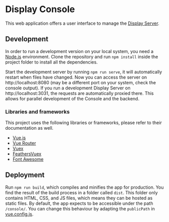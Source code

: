 # Display Console

This web application offers a user interface to manage the [Display Server](../server).

## Development
In order to run a development version on your local system, you need a [Node.js](https://nodejs.org/) environment.
Clone the repository and run `npm install` inside the project folder to install all the dependencies.

Start the development server by running `npm run serve`, it will automatically restart when files have changed.
Now you can access the server on http://localhost:8080 (may be a different port on your system, check the console output).
If you run a development Display Server on http://localhost:3031, the requests are automatically proxied there.
This allows for parallel development of the Console and the backend.

### Libraries and frameworks
This project uses the following libraries or frameworks, please refer to their documentation as well.
- [Vue.js](https://vuejs.org/)
- [Vue Router](https://router.vuejs.org/)
- [Vuex](https://vuex.vuejs.org/)
- [FeathersVuex](https://vuex.feathersjs.com/)
- [Font Awesome](https://fontawesome.com/)

## Deployment
Run `npm run build`, which compiles and minifies the app for production.
You find the result of the build process in a folder called `dist`.
This folder only contains HTML, CSS, and JS files, which means they can be hosted as static files.
By default, the app expects to be accessible under the path `/console/`.
You can change this behaviour by adapting the `publicPath` in [vue.config.js](vue.config.js).
